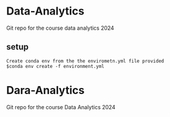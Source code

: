 
# Data-Analytics
Git repo for the course data analytics 2024

## setup
```
Create conda env from the the envirometn.yml file provided
$conda env create -f environment.yml
```

# Dara-Analytics
Git repo for the course Data Analytics 2024
